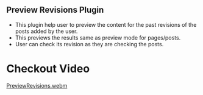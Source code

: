 ## Preview Revisions Plugin

- This plugin help user to preview the content for the past revisions of the posts added by the user.
- This previews the results same as preview mode for pages/posts.
- User can check its revision as they are checking the posts.

# Checkout Video

[PreviewRevisions.webm](https://user-images.githubusercontent.com/58802366/216928039-c171e1bd-8d71-422c-86d6-829233848dfd.webm)
